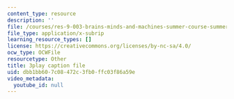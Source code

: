 ```yaml
---
content_type: resource
description: ''
file: /courses/res-9-003-brains-minds-and-machines-summer-course-summer-2015/dbb1bb607c08472c3fb0ffc03f86a59e_juRiFivEj8s.srt
file_type: application/x-subrip
learning_resource_types: []
license: https://creativecommons.org/licenses/by-nc-sa/4.0/
ocw_type: OCWFile
resourcetype: Other
title: 3play caption file
uid: dbb1bb60-7c08-472c-3fb0-ffc03f86a59e
video_metadata:
  youtube_id: null
---
```

